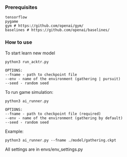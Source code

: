 ### Prerequisites

```
tensorflow
pygame
gym # https://github.com/openai/gym/
baselines # https://github.com/openai/baselines/
```

### How to use

To start learn new model
```
python3 run_acktr.py 

OPTIONS:
--fname - path to checkpoint file
--env - name of the environment (gathering | pursuit) 
--seed - random seed
```

To run game simulation:
```
python3 ai_runner.py

OPTIONS:
--fname - path to checkpoint file (required)
--env - name of the environment (gathering by default)
--seed - random seed
```

Example:
```
python3 ai_runner.py --fname ./model/gathering.ckpt
```

All settings are in envs/env_settings.py

